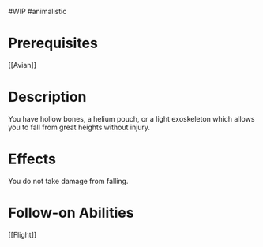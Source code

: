 #WIP #animalistic 

# Prerequisites

[[Avian]]

# Description

You have hollow bones, a helium pouch, or a light exoskeleton which allows you to fall from great heights without injury.

# Effects

You do not take damage from falling.

# Follow-on Abilities

[[Flight]]